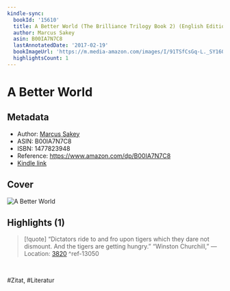 ```yaml
---
kindle-sync:
  bookId: '15610'
  title: A Better World (The Brilliance Trilogy Book 2) (English Edition)
  author: Marcus Sakey
  asin: B00IA7N7C8
  lastAnnotatedDate: '2017-02-19'
  bookImageUrl: 'https://m.media-amazon.com/images/I/91TSfCsGq-L._SY160.jpg'
  highlightsCount: 1
---
```

# A Better World
## Metadata
* Author: [Marcus Sakey](<https://www.goodreads.com/search?q=Marcus Sakey>)
* ASIN: B00IA7N7C8
* ISBN: 1477823948
* Reference: https://www.amazon.com/dp/B00IA7N7C8
* [Kindle link](kindle://book?action=open&asin=B00IA7N7C8)

## Cover
![A Better World](https://m.media-amazon.com/images/I/91TSfCsGq-L._SY160.jpg)

## Highlights (1)

> [!quote]
> “Dictators ride to and fro upon tigers which they dare not dismount. And the tigers are getting hungry.” “Winston Churchill,” — Location: [3820](kindle://book?action=open&asin=B00IA7N7C8&location=3820) ^ref-13050

<br>

#Zitat, #Literatur
